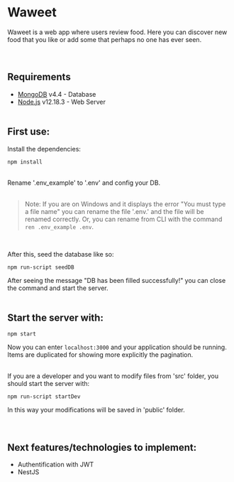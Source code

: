 # Waweet
Waweet is a web app where users review food. Here you can discover new food that you like or add some that perhaps no one has ever seen.
<br/><br/><br/>

## Requirements
- [MongoDB](https://www.mongodb.com/) v4.4 - Database
- [Node.js](https://nodejs.org/en/) v12.18.3 - Web Server
<br/><br/>

## First use:
Install the dependencies:
```
npm install
```
<br/>
Rename '.env_example' to '.env' and config your DB.
<br/><br/>

> Note: If you are on Windows and it displays the error "You must type a file name" you can rename the file '.env.' and the file will be renamed correctly. Or, you can rename from CLI with the command `ren .env_example .env`.

<br/>

After this, seed the database like so:
```
npm run-script seedDB
```

After seeing the message \"DB has been filled successfully!\" you can close the command and start the server.
<br/><br/>

## Start the server with:
```
npm start
```

Now you can enter `localhost:3000` and your application should be running. Items are duplicated for showing more explicitly the pagination.
<br/><br/>

If you are a developer and you want to modify files from 'src' folder, you should start the server with:
```
npm run-script startDev
```
In this way your modifications will be saved in 'public' folder.
<br/><br/><br/>

## Next features/technologies to implement:
- Authentification with JWT
- NestJS
